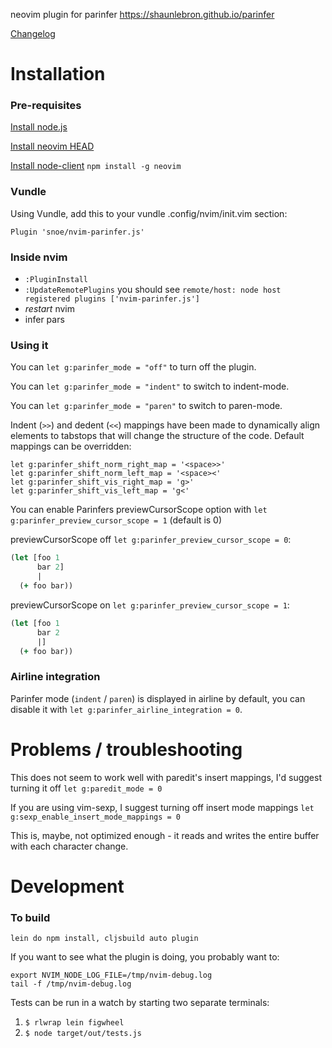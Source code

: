 neovim plugin for parinfer
https://shaunlebron.github.io/parinfer

[Changelog](CHANGES.md)

# Installation

### Pre-requisites
[Install node.js](https://nodejs.org)

[Install neovim HEAD](https://github.com/neovim/neovim/wiki/Installing-Neovim)

[Install node-client](https://github.com/neovim/node-client) `npm install -g neovim`

### Vundle

Using Vundle, add this to your vundle .config/nvim/init.vim section:

```
Plugin 'snoe/nvim-parinfer.js'
```

### Inside nvim
- `:PluginInstall`
- `:UpdateRemotePlugins` you should see `remote/host: node host registered plugins ['nvim-parinfer.js']` 
- *restart* nvim
- infer pars

### Using it

You can `let g:parinfer_mode = "off"` to turn off the plugin.

You can `let g:parinfer_mode = "indent"` to switch to indent-mode.

You can `let g:parinfer_mode = "paren"` to switch to paren-mode.

Indent (`>>`) and dedent (`<<`) mappings have been made to dynamically align elements to tabstops that will change the structure of the code.
Default mappings can be overridden:
```VimL
let g:parinfer_shift_norm_right_map = '<space>>'
let g:parinfer_shift_norm_left_map = '<space><'
let g:parinfer_shift_vis_right_map = 'g>'
let g:parinfer_shift_vis_left_map = 'g<'
```

You can enable Parinfers previewCursorScope option with `let g:parinfer_preview_cursor_scope = 1` (default is 0)

  previewCursorScope off `let g:parinfer_preview_cursor_scope = 0`:

  ```clj
  (let [foo 1
        bar 2]
        |
    (+ foo bar))
  ```

  previewCursorScope on `let g:parinfer_preview_cursor_scope = 1`:

  ```clj
  (let [foo 1
        bar 2
        |]
    (+ foo bar))
  ```
### Airline integration

Parinfer mode (`indent` / `paren`) is displayed in airline by default, you can disable it with `let g:parinfer_airline_integration = 0`.

# Problems / troubleshooting

This does not seem to work well with paredit's insert mappings, I'd suggest turning it off `let g:paredit_mode = 0`

If you are using vim-sexp, I suggest turning off insert mode mappings `let g:sexp_enable_insert_mode_mappings = 0`

This is, maybe, not optimized enough - it reads and writes the entire buffer with each character change.

# Development

###  To build
`lein do npm install, cljsbuild auto plugin`

If you want to see what the plugin is doing, you probably want to:
```
export NVIM_NODE_LOG_FILE=/tmp/nvim-debug.log
tail -f /tmp/nvim-debug.log
```

Tests can be run in a watch by starting two separate terminals:

1. `$ rlwrap lein figwheel`
2. `$ node target/out/tests.js`
